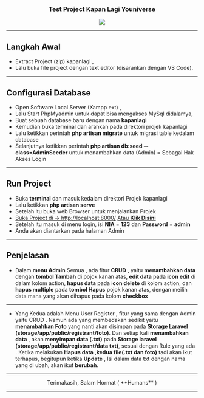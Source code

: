 <h3 align="center">
Test Project Kapan Lagi Youniverse
</h3>
<p align="center"><img src="https://media-exp1.licdn.com/dms/image/C510BAQE_hGAZiNQrig/company-logo_200_200/0?e=2159024400&v=beta&t=X9YM_iduNmKcmLbe0BBzawCPaCETHI4jM-jUAZGxFN4"></p>

---

## Langkah Awal

-   Extract Project (zip) kapanlagi ,
-   Lalu buka file project dengan text editor (disarankan dengan VS Code).

---

## Configurasi Database

-   Open Software Local Server (Xampp ext) ,
-   Lalu Start PhpMyadmin untuk dapat bisa mengakses MySql didalamya,
-   Buat sebuah database baru dengan nama **kapanlagi**
-   Kemudian buka terminal dan arahkan pada direktori projek kapanlagi
-   Lalu ketikkan perintah **php artisan migrate** untuk migrasi table kedalam database
-   Selanjutnya ketikkan perintah **php artisan db:seed --class=AdminSeeder** untuk menambahkan data (Admin) = Sebagai Hak Akses Login

---

## Run Project

-   Buka **terminal** dan masuk kedalam direktori Projek kapanlagi
-   Lalu ketikkan **php artisan serve**
-   Setelah itu buka web Browser untuk menjalankan Projek
-   [Buka Project di -> http://localhost:8000/](https://laravel.com/docs/routing)
    <a href="http://localhost:8000/" target="_blank">Atau **Klik Disini**</a>
-   Setelah itu masuk di menu login, isi **NIA** = **123** dan **Password** = **admin**
-   Anda akan diantarkan pada halaman Admin

---

## Penjelasan

-   Dalam **menu Admin** Semua , ada fitur **CRUD** , yaitu **menambahkan data** dengan **tombol Tambah** di pojok kanan atas, **edit data** pada **icon edit** di dalam kolom action, **hapus data** pada i**con delete** di kolom action, dan **hapus multiple** pada **tombol Hapus** pojok kanan atas, dengan meilih data mana yang akan dihapus pada kolom **checkbox**

---

-   Yang Kedua adalah Menu User Register , fitur yang sama dengan Admin yaitu CRUD .
    Namun ada yang membedakan sedikit yaitu **menambahkan Foto** yang nanti akan disimpan pada **Storage Laravel (storage/app/public/registrant/foto)**.
    Dan setiap kali **menambahkan data** , akan **menyimpan data (.txt)** pada **Storage laravel (storage/app/public/registrant/data txt)**, sesuai dengan Rule yang ada .
    Ketika melakukan **Hapus data ,kedua file(.txt dan foto)** tadi akan ikut terhapus, begitupun ketika **Update** , Isi dalam data txt dengan nama yang di ubah, akan ikut **berubah**.

---

<p align="center">Terimakasih, Salam Hormat ( **Humans** )</p>

---
